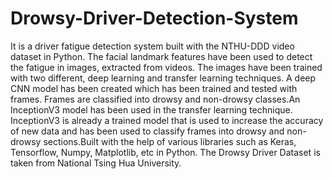 # Drowsy-Driver-Detection-System
It is a driver fatigue detection system built with the NTHU-DDD video dataset in Python. The facial landmark features have been used to detect the fatigue in images, extracted from videos. The images have been trained with two different, deep learning and transfer learning techniques. A deep CNN model has been created which has been trained and tested with frames. Frames are classified into drowsy and non-drowsy classes.An InceptionV3 model has been used in the transfer learning technique. InceptionV3 is already a trained model that is used to increase the accuracy of new data and has been used to classify frames into drowsy and non-drowsy sections.Built with the help of various libraries such as Keras, Tensorflow, Numpy, Matplotlib, etc in Python.
The Drowsy Driver Dataset is taken from National Tsing Hua University.
